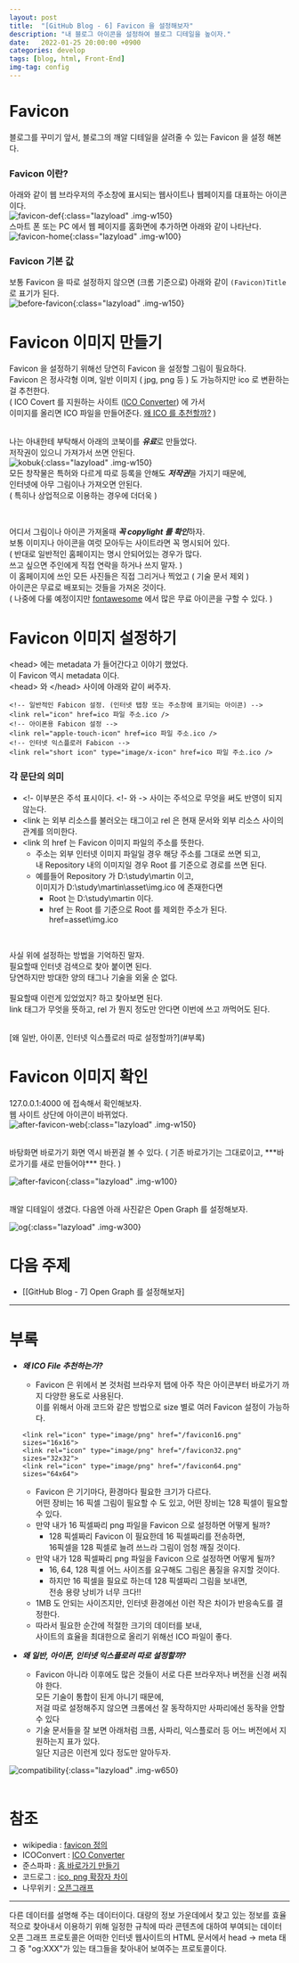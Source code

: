 ```yaml
---
layout: post
title:  "[GitHub Blog - 6] Favicon 을 설정해보자"
description: "내 블로그 아이콘을 설정하여 블로그 디테일을 높이자."
date:   2022-01-25 20:00:00 +0900
categories: develop
tags: [blog, html, Front-End]
img-tag: config
---
```


# Favicon  
블로그를 꾸미기 앞서, 블로그의 깨알 디테일을 살려줄 수 있는 Favicon 을 설정 해본다.  


### Favicon 이란?
아래와 같이 웹 브라우저의 주소창에 표시되는 웹사이트나 웹페이지를 대표하는 아이콘이다.  
![favicon-def](/assets/img/post-img/favicon/favicon.png){:class="lazyload" .img-w150}     
스마트 폰 또는 PC 에서 웹 페이지를 홈화면에 추가하면 아래와 같이 나타난다.  
![favicon-home](/assets/img/post-img/favicon/favicon-home.png){:class="lazyload" .img-w100}     


### Favicon 기본 값 ###  
보통 Favicon 을 따로 설정하지 않으면 (크롬 기준으로) 아래와 같이 `(Favicon)Title` 로 표기가 된다.  
![before-favicon](/assets/img/post-img//favicon/web-favicon.png){:class="lazyload" .img-w150}     


# Favicon 이미지 만들기
Favicon 을 설정하기 위해선 당연히 Favicon 을 설정할 그림이 필요하다.  
Favicon 은 정사각형 이며, 일반 이미지 ( jpg, png 등 ) 도 가능하지만 ico 로 변환하는걸 추천한다.  
( ICO Covert 를 지원하는 사이트 ([ICO Converter][icoconvert-link]) 에 가서   
이미지를 올리면 ICO 파일을 만들어준다. [왜 ICO 를 추천할까?](#부록) )    
<br>

나는 아내한테 부탁해서 아래의 코북이를 ***유료***로 만들었다.  
저작권이 있으니 가져가서 쓰면 안된다.  
![kobuk](/assets/img/post-img//favicon/kobuk.png){:class="lazyload" .img-w150}        
모든 창작물은 특허와 다르게 따로 등록을 안해도 ***저작권***을 가지기 때문에,  
인터넷에 아무 그림이나 가져오면 안된다.  
( 특히나 상업적으로 이용하는 경우에 더더욱 )  

<br>

어디서 그림이나 아이콘 가져올때 ***꼭 copylight 를 확인***하자.    
보통 이미지나 아이콘을 여럿 모아두는 사이트라면 꼭 명시되어 있다.   
( 반대로 일반적인 홈페이지는 명시 안되어있는 경우가 많다.   
쓰고 싶으면 주인에게 직접 연락을 하거나 쓰지 말자. )  
이 홈페이지에 쓰인 모든 사진들은 직접 그리거나 찍었고 ( 기술 문서 제외 )  
아이콘은 무료로 배포되는 것들을 가져온 것이다.  
( 나중에 다룰 예정이지만 [fontawesome][fontawesome-link] 에서 많은 무료 아이콘을 구할 수 있다. )    


# Favicon 이미지 설정하기
\<head> 에는 <span class="tooltip" id="id-1">metadata</span> 가 들어간다고 이야기 했었다.  
이 Favicon 역시 metadata 이다.  
\<head> 와 \</head> 사이에 아래와 같이 써주자.  
```
<!-- 일반적인 Fabicon 설정. (인터넷 탭창 또는 주소창에 표기되는 아이콘) -->
<link rel="icon" href=ico 파일 주소.ico />
<!-- 아이폰용 Fabicon 설정 -->
<link rel="apple-touch-icon" href=ico 파일 주소.ico />
<!-- 인터넷 익스플로러 Fabicon -->
<link rel="short icon" type="image/x-icon" href=ico 파일 주소.ico />
``` 

### 각 문단의 의미
- <!- 이부분은 주석 표시이다. <!- 와 -> 사이는 주석으로 무엇을 써도 반영이 되지 않는다.  
- \<link 는 외부 리소스를 불러오는 태그이고 rel 은 현재 문서와 외부 리소스 사이의 관계를 의미한다. 
- \<link 의 href 는 Favicon 이미지 파일의 주소를 뜻한다.    
    - 주소는 외부 인터넷 이미지 파일일 경우 해당 주소를 그대로 쓰면 되고,  
    내 Repository 내의 이미지일 경우 Root 를 기준으로 경로를 쓰면 된다.  
    - 예를들어 Repository 가 D:\study\martin 이고,  
     이미지가 D:\study\martin\asset\img.ico 에 존재한다면  
        - Root 는 D:\study\martin 이다.
        - href 는 Root 를 기준으로 Root 를 제외한 주소가 된다. href=asset\img.ico  
<br>

사실 위에 설정하는 방법을 기억하진 말자.   
필요할때 인터넷 검색으로 찾아 붙이면 된다.  
당연하지만 방대한 양의 태그나 기술을 외울 순 없다.   
<br>
필요할때 이런게 있었었지? 하고 찾아보면 된다.  
link 태그가 무엇을 뜻하고, rel 가 뭔지 정도만 안다면 이번에 쓰고 까먹어도 된다.  

<br>
[왜 일반, 아이폰, 인터넷 익스플로러 따로 설정할까?](#부록)  

<br>
  

# Favicon 이미지 확인 
127.0.0.1:4000 에 접속해서 확인해보자.  
웹 사이트 상단에 아이콘이 바뀌었다.  
![after-favicon-web](/assets/img/post-img/favicon/web-favicon-after.png){:class="lazyload" .img-w150}  

<br>
바탕화면 바로가기 화면 역시 바뀐걸 볼 수 있다.   
( 기존 바로가기는 그대로이고, ***바로가기를 새로 만들어야*** 한다. )   

![after-favicon](/assets/img/post-img/favicon/after-favicon.png){:class="lazyload" .img-w100}    

<br>
깨알 디테일이 생겼다.  
다음엔 아래 사진같은 <span class="tooltip" id="id-2">Open Graph</span> 를 설정해보자.   

![og](/assets/img/post-img/favicon/og.png){:class="lazyload" .img-w300}  


# 다음 주제
- [[GitHub Blog - 7] Open Graph 를 설정해보자]

<hr>

# 부록
- ***왜 ICO File 추천하는가?***
    - Favicon 은 위에서 본 것처럼 브라우저 탭에 아주 작은 아이콘부터 바로가기 까지 다양한 용도로 사용된다.  
    이를 위해서 아래 코드와 같은 방법으로 size 별로 여러 Favicon 설정이 가능하다.

    ```
    <link rel="icon" type="image/png" href="/favicon16.png" sizes="16x16">
    <link rel="icon" type="image/png" href="/favicon32.png" sizes="32x32">
    <link rel="icon" type="image/png" href="/favicon64.png" sizes="64x64"> 
    ```  
    
    - Favicon 은 기기마다, 환경마다 필요한 크기가 다르다.   
    어떤 장비는 16 픽셀 그림이 필요할 수 도 있고, 어떤 장비는 128 픽셀이 필요할 수 있다.    
    - 만약 내가 16 픽셀짜리 png 파일을 Favicon 으로 설정하면 어떻게 될까?  
        - 128 픽셀짜리 Favicon 이 필요한데 16 픽셀짜리를 전송하면,   
          16픽셀을 128 픽셀로 늘려 쓰느라 그림이 엄청 깨질 것이다.  
    - 만약 내가 128 픽셀짜리 png 파일을 Favicon 으로 설정하면 어떻게 될까?  
        - 16, 64, 128 픽셀 어느 사이즈를 요구해도 그림은 품질을 유지할 것이다.  
        - 하지만 16 픽셀을 필요로 하는데 128 픽셀짜리 그림을 보내면,  
        전송 용량 낭비가 너무 크다!!  
    - 1MB 도 안되는 사이즈지만, 인터넷 환경에선 이런 작은 차이가 반응속도를 결정한다.  
    - 따라서 필요한 순간에 적절한 크기의 데이터를 보내,   
    사이트의 효율을 최대한으로 올리기 위해선 ICO 파일이 좋다.  

- ***왜 일반, 아이폰, 인터넷 익스플로러 따로 설정할까?***
    - Favicon 아니라 이후에도 많은 것들이 서로 다른 브라우저나 버전을 신경 써줘야 한다.  
    모든 기술이 통합이 된게 아니기 때문에,   
    저걸 따로 설정해주지 않으면 크롬에선 잘 동작하지만
    사파리에선 동작을 안할 수 있다    
    - 기술 문서들을 잘 보면 아래처럼 크롬, 사파리, 익스플로러 등 어느 버전에서 지원하는지 표가 있다.  
    일단 지금은 이런게 있다 정도만 알아두자.  

![compatibility](/assets/img/post-img/favicon/compatibility.png){:class="lazyload" .img-w650}   
<br>

# 참조
- wikipedia : [favicon 정의][favicon-wiki-link]
- ICOConvert : [ICO Converter][icoconvert-link]
- 준스파파 : [홈 바로가기 만들기][홈바로가기-link]
- 코드로그 : [ico, png 확장자 차이][ico vs png-link]
- 나무위키 : [오픈그래프][og-def-link]

<hr>
<div class="tooltip-desc">
    <div class="tooltip-description" id="desc-1">
    다른 데이터를 설명해 주는 데이터이다. 대량의 정보 가운데에서 찾고 있는 정보를 효율적으로 찾아내서 이용하기 위해 일정한 규칙에 따라 콘텐츠에 대하여 부여되는 데이터
    </div>
    <div class="tooltip-description" id="desc-2">
    오픈 그래프 프로토콜은 어떠한 인터넷 웹사이트의 HTML 문서에서 head -> meta 태그 중 "og:XXX"가 있는 태그들을 찾아내어 보여주는 프로토콜이다.
    </div>
</div>

[favicon-wiki-link]: https://ko.wikipedia.org/wiki/%ED%8C%8C%EB%B9%84%EC%BD%98
[icoconvert-link]: https://icoconvert.com/
[파피콘만드는방법-link]: https://ux.stories.pe.kr/106
[홈바로가기-link]: https://m.blog.naver.com/PostView.naver?isHttpsRedirect=true&blogId=nainside&logNo=221504373274
[ico vs png-link]: https://simigeum.tistory.com/18
[og-def-link]: https://namu.wiki/w/%EC%98%A4%ED%94%88%20%EA%B7%B8%EB%9E%98%ED%94%84%20%ED%94%84%EB%A1%9C%ED%86%A0%EC%BD%9C

[fontawesome-link]: https://fontawesome.com/
[og-link]: /develop/2022/01/03/open-graph.html